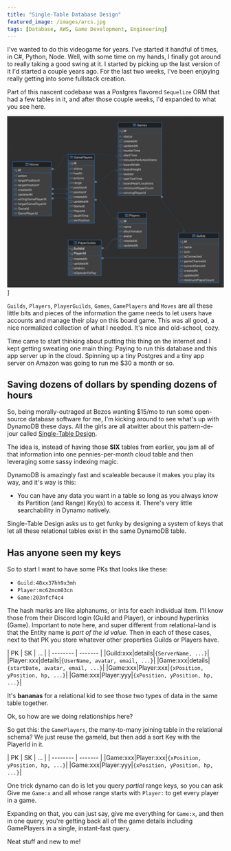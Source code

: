 ```yaml
---
title: "Single-Table Database Design"
featured_image: /images/arcs.jpg
tags: [Database, AWS, Game Development, Engineering]
---
```


I've wanted to do this videogame for years. I've started it handful of times, in C#, Python, Node. Well, with some time on my hands, I finally got around to really taking a good swing at it. I started by picking up the last version of it I'd started a couple years ago. For the last two weeks, I've been enjoying really getting into some fullstack creation.
<!--more--> 

Part of this nascent codebase was a Postgres flavored `Sequelize` ORM that had a few tables in it, and after those couple weeks, I'd expanded to what you see here. 

![Database diagram for Infight.io](/images/infightDbDiagram.png)]

`Guilds`, `Players`, `PlayerGuilds`, `Games`, `GamePlayers` and `Moves` are all these little bits and pieces of the information the game needs to let users have accounts and manage their play on this board game. This was all good, a nice normalized collection of what I needed. It's nice and old-school, cozy.

Time came to start thinking about putting this thing on the internet and I kept getting sweating one main thing: Paying to run this database and this app server up in the cloud. Spinning up a tiny Postgres and a tiny app server on Amazon was going to run me $30 a month or so. 

## Saving dozens of dollars by spending dozens of hours

So, being morally-outraged at Bezos wanting $15/mo to run some open-source database software for me, I'm kicking around to see what's up with DynamoDB these days. All the girls are all atwitter about this pattern-de-jour called [Single-Table Design](https://aws.amazon.com/blogs/compute/creating-a-single-table-design-with-amazon-dynamodb/).

The idea is, instead of having those **SIX** tables from earlier, you jam all of that information into one pennies-per-month cloud table and then leveraging some sassy indexing magic.

DynamoDB is amazingly fast and scaleable because it makes you play its way, and it's way is this:
  - You can have any data you want in a table so long as you always *know* its Partition (and Range) Key(s) to access it. There's very little searchability in Dynamo natively.

 Single-Table Design asks us to get funky by designing a system of keys that let all these relational tables exist in the same DynamoDB table. 

 ## Has anyone seen my keys
So to start I want to have some PKs that looks like these:

 - `Guild:48xx37hh9x3mh`
 - `Player:mc62mcm03cn`
 - `Game:203nfcf4c4`

The hash marks are like alphanums, or ints for each individual item. I'll know those from their Discord login (Guild and Player), or inbound hyperlinks (Game). Important to note here, and super different from relational-land is that the Entity name is _part of the id value_. Then in each of these cases, next to that PK you store whatever other properties Guilds or Players have.

| PK | SK | ... |
| -------- | ------- |
|Guild:xxx|details|`{ServerName, ...}`|
|Player:xxx|details|`{UserName, avatar, email, ...}`|
|Game:xxx|details|`{startDate, avatar, email, ...}`|
|Game:xxx|Player:xxx|`{xPosition, yPosition, hp, ...}`|
|Game:xxx|Player:yyy|`{xPosition, yPosition, hp, ...}`|

It's __bananas__ for a relational kid to see those two types of data in the same table together.

Ok, so how are we doing relationships here? 

So get this: the `GamePlayers`, the many-to-many joining table in the relational schema? We just reuse the gameId, but then add a sort Key with the PlayerId in it.

| PK | SK | ... |
| -------- | ------- |
|Game:xxx|Player:xxx|`{xPosition, yPosition, hp, ...}`|
|Game:xxx|Player:yyy|`{xPosition, yPosition, hp, ...}`|

One trick dynamo can do is let you query *partial* range keys, so you can ask Give me `Game:x` and all whose range starts with `Player:` to get every player in a game.

Expanding on that, you can just say, give me everything for `Game:x`, and then in one query, you're getting back all of the game details including GamePlayers in a single, instant-fast query.

Neat stuff and new to me!